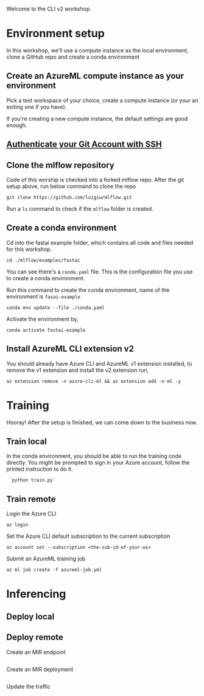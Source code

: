 Welcome to the CLI v2 workshop.


# Environment setup

In this workshop, we'll use a compute instance as the local environment, clone a GitHub repo and create a conda environment

## Create an AzureML compute instance as your environment

Pick a test workspace of your choice, create a compute instance (or your an exiting one if you have).

If you're creating a new compute instance, the default settings are good enough.

## [Authenticate your Git Account with SSH](https://docs.microsoft.com/en-us/azure/machine-learning/concept-train-model-git-integration#authenticate-your-git-account-with-ssh)


## Clone the mlflow repository

Code of this worship is checked into a forked mlflow repo. After the git setup above, run below command to clone the repo

```
git clone https://github.com/luigiw/mlflow.git
```

Run a `ls` command to check if the `mlflow` folder is created.

## Create a conda environment

Cd into the fastai example folder, which contains all code and files needed for this workshop.

```
cd ./mlflow/examples/fastai
```

You can see there's a `conda.yaml` file. This is the configuration file you use to create a conda environment.

Run this command to create the conda environment, name of the environment is `fasai-example`
```
conda env update --file ./conda.yaml
```
Activate the environment by,

```
conda activate fastai-example
```


## Install AzureML CLI extension v2

You should already have Azure CLI and AzureML v1 extension installed, to remove the v1 extension and install the v2 extension run,

```
az extension remove -n azure-cli-ml && az extension add -n ml -y
```

# Training

Hooray! After the setup is finished, we can come down to the business now.

## Train local

In the conda environment, you should be able to run the training code directly. You might be prompted to sign in your Azure account, follow the printed instruction to do it.

```
 `python train.py`
```

## Train remote

Login the Azure CLI

```
az login
```

Set the Azure CLI default subscription to the current subscription
```
az account set --subscription <the-sub-id-of-your-ws>
```

Submit an AzureML training job
```
az ml job create -f azureml-job.yml
```


# Inferencing

## Deploy local

## Deploy remote

Create an MIR endpoint

```
```

Create an MIR deployment

```
```

Update the traffic